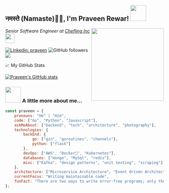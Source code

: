 <h2>नमस्ते (Namaste)🙏🏻, I'm Praveen Rewar! <img src="https://media.giphy.com/media/12oufCB0MyZ1Go/giphy.gif" width="50"></h2>
<img align='right' src="https://media.giphy.com/media/M9gbBd9nbDrOTu1Mqx/giphy.gif" width="230">
<p><em>Senior Software Engineer at <a href="http://www.chefling.com">Chefling Inc</a><img src="https://media.giphy.com/media/WUlplcMpOCEmTGBtBW/giphy.gif" width="30"> 
</em></p>

[![Linkedin: praveen](https://img.shields.io/badge/-praveen-blue?style=flat-square&logo=Linkedin&logoColor=white&link=https://www.linkedin.com/in/praveenrewar/)](https://www.linkedin.com/in/praveenrewar/)
![GitHub followers](https://img.shields.io/github/followers/praveen-chefling?label=Follow&style=social)
![](https://visitor-badge.glitch.me/badge?page_id=praveenrewar.praveenrewar)

📈 My GitHub Stats

[![Praveen's GitHub stats](https://github-readme-stats.vercel.app/api?username=praveen-chefling&count_private=true&show_icons=true&include_all_commits=true&theme=dark&show_owner=true)](https://github.com/praveen-chefling/github-readme-stats)


### <img src="https://media.giphy.com/media/VgCDAzcKvsR6OM0uWg/giphy.gif" width="50"> A little more about me...  

```javascript
const praveen = {
    pronouns: "He" | "Him",
    code: ["Go", "Python", "Javascript"],
    askMeAbout: ["backend", "tech", "architecture", "photography"],
    technologies: {
        backEnd: {
            go: ["gin", "goroutines", "channels"],
            python: ["flask"]
        },
        devOps: ["AWS", "Docker🐳", "Kubernetes"],
        databases: ["mongo", "MySql", "redis"],
        misc: ["Kafka", "design patterns", "unit testing", "scraping"]
    },
    architecture: ["Microservice Architecture", "Event driven Architecture"],
    currentFocus: "Writing maintainable code",
    funFact: "There are two ways to write error-free programs; only the third one works"
};
```
